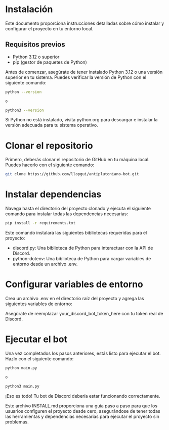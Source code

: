 # Instalación

Este documento proporciona instrucciones detalladas sobre cómo instalar y configurar el proyecto en tu entorno local.

## Requisitos previos

- Python 3.12 o superior
- pip (gestor de paquetes de Python)

Antes de comenzar, asegúrate de tener instalado Python 3.12 o una versión superior en tu sistema. Puedes verificar la versión de Python con el siguiente comando:

```bash
python --version

o

python3 --version
```

Si Python no está instalado, visita python.org para descargar e instalar la versión adecuada para tu sistema operativo.

# Clonar el repositorio
Primero, deberás clonar el repositorio de GitHub en tu máquina local. Puedes hacerlo con el siguiente comando:

```bash
git clone https://github.com/llopgui/antiplutoniano-bot.git
```

# Instalar dependencias
Navega hasta el directorio del proyecto clonado y ejecuta el siguiente comando para instalar todas las dependencias necesarias:

```bash
pip install -r requirements.txt
```

Este comando instalará las siguientes bibliotecas requeridas para el proyecto:

- discord.py: Una biblioteca de Python para interactuar con la API de Discord.
- python-dotenv: Una biblioteca de Python para cargar variables de entorno desde un archivo .env.

# Configurar variables de entorno
Crea un archivo .env en el directorio raíz del proyecto y agrega las siguientes variables de entorno:

Asegúrate de reemplazar your_discord_bot_token_here con tu token real de Discord.

# Ejecutar el bot
Una vez completados los pasos anteriores, estás listo para ejecutar el bot. Hazlo con el siguiente comando:

```bash
python main.py

o

python3 main.py
```

¡Eso es todo! Tu bot de Discord debería estar funcionando correctamente.

Este archivo INSTALL.md proporciona una guía paso a paso para que los usuarios configuren el proyecto desde cero, asegurándose de tener todas las herramientas y dependencias necesarias para ejecutar el proyecto sin problemas.


